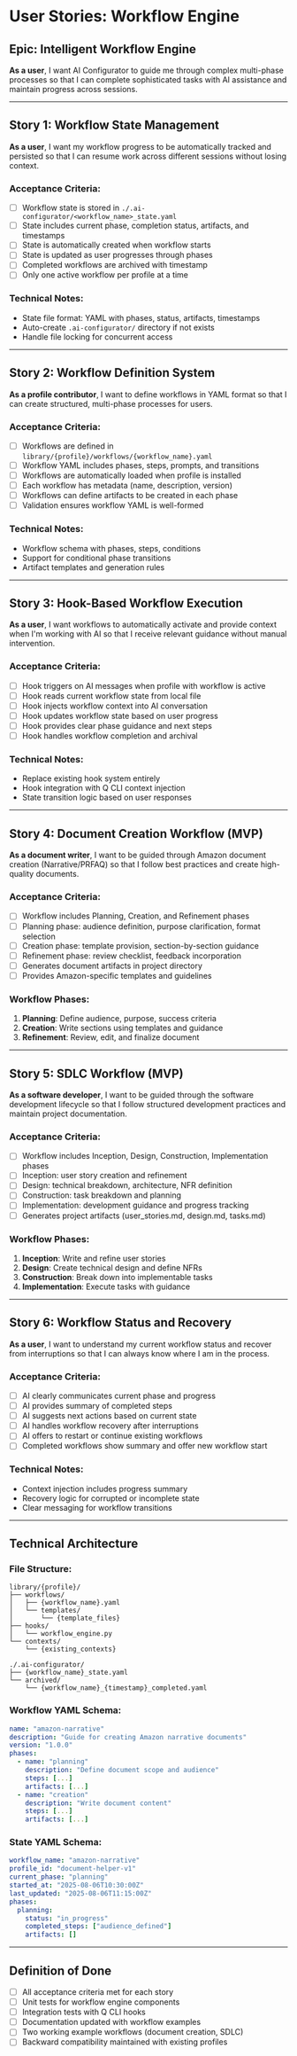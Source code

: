 # User Stories: Workflow Engine

## Epic: Intelligent Workflow Engine
**As a user**, I want AI Configurator to guide me through complex multi-phase processes so that I can complete sophisticated tasks with AI assistance and maintain progress across sessions.

---

## Story 1: Workflow State Management
**As a user**, I want my workflow progress to be automatically tracked and persisted so that I can resume work across different sessions without losing context.

### Acceptance Criteria:
- [ ] Workflow state is stored in `./.ai-configurator/<workflow_name>_state.yaml`
- [ ] State includes current phase, completion status, artifacts, and timestamps
- [ ] State is automatically created when workflow starts
- [ ] State is updated as user progresses through phases
- [ ] Completed workflows are archived with timestamp
- [ ] Only one active workflow per profile at a time

### Technical Notes:
- State file format: YAML with phases, status, artifacts, timestamps
- Auto-create `.ai-configurator/` directory if not exists
- Handle file locking for concurrent access

---

## Story 2: Workflow Definition System
**As a profile contributor**, I want to define workflows in YAML format so that I can create structured, multi-phase processes for users.

### Acceptance Criteria:
- [ ] Workflows are defined in `library/{profile}/workflows/{workflow_name}.yaml`
- [ ] Workflow YAML includes phases, steps, prompts, and transitions
- [ ] Workflows are automatically loaded when profile is installed
- [ ] Each workflow has metadata (name, description, version)
- [ ] Workflows can define artifacts to be created in each phase
- [ ] Validation ensures workflow YAML is well-formed

### Technical Notes:
- Workflow schema with phases, steps, conditions
- Support for conditional phase transitions
- Artifact templates and generation rules

---

## Story 3: Hook-Based Workflow Execution
**As a user**, I want workflows to automatically activate and provide context when I'm working with AI so that I receive relevant guidance without manual intervention.

### Acceptance Criteria:
- [ ] Hook triggers on AI messages when profile with workflow is active
- [ ] Hook reads current workflow state from local file
- [ ] Hook injects workflow context into AI conversation
- [ ] Hook updates workflow state based on user progress
- [ ] Hook provides clear phase guidance and next steps
- [ ] Hook handles workflow completion and archival

### Technical Notes:
- Replace existing hook system entirely
- Hook integration with Q CLI context injection
- State transition logic based on user responses

---

## Story 4: Document Creation Workflow (MVP)
**As a document writer**, I want to be guided through Amazon document creation (Narrative/PRFAQ) so that I follow best practices and create high-quality documents.

### Acceptance Criteria:
- [ ] Workflow includes Planning, Creation, and Refinement phases
- [ ] Planning phase: audience definition, purpose clarification, format selection
- [ ] Creation phase: template provision, section-by-section guidance
- [ ] Refinement phase: review checklist, feedback incorporation
- [ ] Generates document artifacts in project directory
- [ ] Provides Amazon-specific templates and guidelines

### Workflow Phases:
1. **Planning**: Define audience, purpose, success criteria
2. **Creation**: Write sections using templates and guidance
3. **Refinement**: Review, edit, and finalize document

---

## Story 5: SDLC Workflow (MVP)
**As a software developer**, I want to be guided through the software development lifecycle so that I follow structured development practices and maintain project documentation.

### Acceptance Criteria:
- [ ] Workflow includes Inception, Design, Construction, Implementation phases
- [ ] Inception: user story creation and refinement
- [ ] Design: technical breakdown, architecture, NFR definition
- [ ] Construction: task breakdown and planning
- [ ] Implementation: development guidance and progress tracking
- [ ] Generates project artifacts (user_stories.md, design.md, tasks.md)

### Workflow Phases:
1. **Inception**: Write and refine user stories
2. **Design**: Create technical design and define NFRs
3. **Construction**: Break down into implementable tasks
4. **Implementation**: Execute tasks with guidance

---

## Story 6: Workflow Status and Recovery
**As a user**, I want to understand my current workflow status and recover from interruptions so that I can always know where I am in the process.

### Acceptance Criteria:
- [ ] AI clearly communicates current phase and progress
- [ ] AI provides summary of completed steps
- [ ] AI suggests next actions based on current state
- [ ] AI handles workflow recovery after interruptions
- [ ] AI offers to restart or continue existing workflows
- [ ] Completed workflows show summary and offer new workflow start

### Technical Notes:
- Context injection includes progress summary
- Recovery logic for corrupted or incomplete state
- Clear messaging for workflow transitions

---

## Technical Architecture

### File Structure:
```
library/{profile}/
├── workflows/
│   ├── {workflow_name}.yaml
│   └── templates/
│       └── {template_files}
├── hooks/
│   └── workflow_engine.py
└── contexts/
    └── {existing_contexts}

./.ai-configurator/
├── {workflow_name}_state.yaml
└── archived/
    └── {workflow_name}_{timestamp}_completed.yaml
```

### Workflow YAML Schema:
```yaml
name: "amazon-narrative"
description: "Guide for creating Amazon narrative documents"
version: "1.0.0"
phases:
  - name: "planning"
    description: "Define document scope and audience"
    steps: [...]
    artifacts: [...]
  - name: "creation"
    description: "Write document content"
    steps: [...]
    artifacts: [...]
```

### State YAML Schema:
```yaml
workflow_name: "amazon-narrative"
profile_id: "document-helper-v1"
current_phase: "planning"
started_at: "2025-08-06T10:30:00Z"
last_updated: "2025-08-06T11:15:00Z"
phases:
  planning:
    status: "in_progress"
    completed_steps: ["audience_defined"]
    artifacts: []
```

---

## Definition of Done
- [ ] All acceptance criteria met for each story
- [ ] Unit tests for workflow engine components
- [ ] Integration tests with Q CLI hooks
- [ ] Documentation updated with workflow examples
- [ ] Two working example workflows (document creation, SDLC)
- [ ] Backward compatibility maintained with existing profiles
